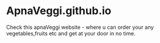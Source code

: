 # ApnaVeggi.github.io

Check this apnaVeggi website - where u can order your any vegetables,fruits etc and get at your door in no time.
